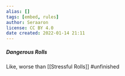 ```yaml
---
alias: []
tags: [embed, rules]
author: Seraaron
license: CC BY 4.0
date created: 2022-01-14 21:11
---
```


##### Dangerous Rolls

Like, worse than [[Stressful Rolls]] #unfinished

